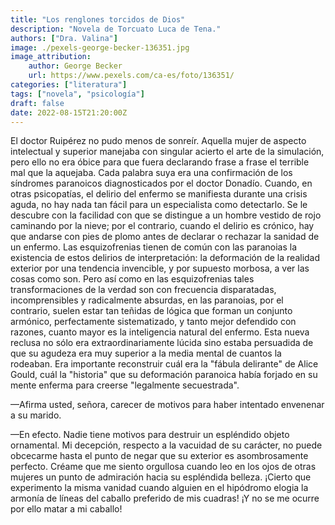 ```yaml
---
title: "Los renglones torcidos de Dios"
description: "Novela de Torcuato Luca de Tena."
authors: ["Dra. Valina"]
image: ./pexels-george-becker-136351.jpg
image_attribution:
    author: George Becker
    url: https://www.pexels.com/ca-es/foto/136351/
categories: ["literatura"]
tags: ["novela", "psicología"]
draft: false
date: 2022-08-15T21:20:00Z
---
```


El doctor Ruipérez no pudo menos de sonreír. Aquella mujer de aspecto intelectual y superior manejaba con singular acierto el arte de la simulación, pero ello no era óbice para que fuera declarando frase a frase el terrible mal que la aquejaba. Cada palabra suya era una confirmación de los síndromes paranoicos diagnosticados por el doctor Donadío. Cuando, en otras psicopatías, el delirio del enfermo se manifiesta durante una crisis aguda, no hay nada tan fácil para un especialista como detectarlo. Se le descubre con la facilidad con que se distingue a un hombre vestido de rojo caminando por la nieve; por el contrario, cuando el delirio es crónico, hay que andarse con pies de plomo antes de declarar o rechazar la sanidad de un enfermo. Las esquizofrenias tienen de común con las paranoias la existencia de estos delirios de interpretación: la deformación de la realidad exterior por una tendencia invencible, y por supuesto morbosa, a ver las cosas como son. Pero así como en las esquizofrenias tales transformaciones de la verdad son con frecuencia disparatadas, incomprensibles y radicalmente absurdas, en las paranoias, por el contrario, suelen estar tan teñidas de lógica que forman un conjunto armónico, perfectamente sistematizado, y tanto mejor defendido con razones, cuanto mayor es la inteligencia natural del enfermo. Esta nueva reclusa no sólo era extraordinariamente lúcida sino estaba persuadida de que su agudeza era muy superior a la media mental de cuantos la rodeaban. Era importante reconstruir cuál era la "fábula delirante" de Alice Gould, cuál la "historia" que su deformación paranoica había forjado en su mente enferma para creerse "legalmente secuestrada".

—Afirma usted, señora, carecer de motivos para haber intentado envenenar a su marido.

—En efecto. Nadie tiene motivos para destruir un espléndido objeto ornamental. Mi decepción, respecto a la vacuidad de su carácter, no puede obcecarme hasta el punto de negar que su exterior es asombrosamente perfecto. Créame que me siento orgullosa cuando leo en los ojos de otras mujeres un punto de admiración hacia su espléndida belleza. ¡Cierto que experimento la misma vanidad cuando alguien en el hipódromo elogia la armonía de líneas del caballo preferido de mis cuadras! ¡Y no se me ocurre por ello matar a mi caballo!
